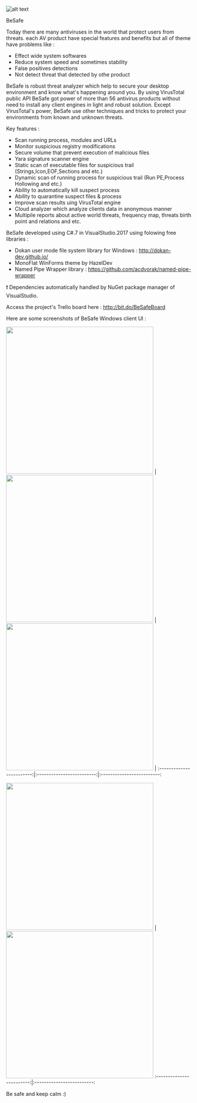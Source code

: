![alt text](https://github.com/MojtabaTajik/BeSafe/blob/master/Resources/Besaf_Logo.png)

BeSafe

Today there are many antiviruses in the world that protect users from threats. each AV product have special features and benefits but all of theme have problems like :

- Effect wide system softwares
- Reduce system speed and sometimes stability
- False positives detections
- Not detect threat that detected by othe product

BeSafe is robust threat analyzer which help to secure your desktop environment and know what's happening around you.
By using VirusTotal public API BeSafe got power of more than 56 antivirus products without need to install any client engines in light and robust solution.
Except VirusTotal's power, BeSafe use other techniques and tricks to protect your environments from known and unknown threats.

Key features :

- Scan running process, modules and URLs
- Monitor suspicious registry modifications
- Secure volume that prevent execution of malicious files
- Yara signature scanner engine
- Static scan of executable files for suspicious trail (Strings,Icon,EOF,Sections and etc.)
- Dynamic scan of running process for suspicious trail (Run PE,Process Hollowing and etc.)
- Ability to automatically kill suspect process
- Ability to quarantine suspect files & process
- Improve scan results uing VirusTotal engine
- Cloud analyzer which analyze clients data in anonymous manner
- Multipile reports about active world threats, frequency map, threats birth point and relations and etc.

BeSafe developed using C#.7 in VisualStudio.2017 using folowing free libraries :

- Dokan user mode file system library for Windows : http://dokan-dev.github.io/
- MonoFlat WinForms theme by HazelDev
- Named Pipe Wrapper library                      : https://github.com/acdvorak/named-pipe-wrapper

:exclamation: Dependencies automatically handled by NuGet package manager of VisualStudio.

Access the project's Trello board here : http://bit.do/BeSafeBoard

Here are some screenshots of BeSafe Windows client UI :

<img width="400" src="https://raw.githubusercontent.com/MojtabaTajik/BeSafe/master/Resources/UI%20Screenshots/UI_Configuration.png"> |
<img width="400" src="https://raw.githubusercontent.com/MojtabaTajik/BeSafe/master/Resources/UI%20Screenshots/UI_Plugins.png"> |
<img width="400" src="https://raw.githubusercontent.com/MojtabaTajik/BeSafe/master/Resources/UI%20Screenshots/UI_Account.png"> |
:------------------------:|:-------------------------:|:-------------------------:

 <img width="400" src="https://raw.githubusercontent.com/MojtabaTajik/BeSafe/master/Resources/UI%20Screenshots/UI_ThreatInfo.png"> |
 <img width="400" src="https://raw.githubusercontent.com/MojtabaTajik/BeSafe/master/Resources/UI%20Screenshots/UI_LogHistory.png">
:------------------------:|:-------------------------:

Be safe and keep calm :)
